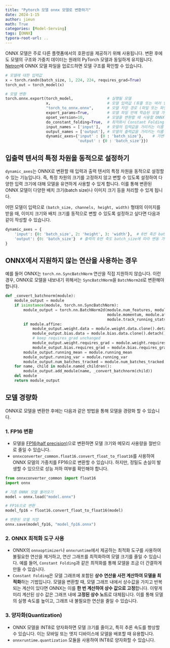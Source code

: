 ```yaml
---
title: "Pytorch 모델 onnx 모델로 변환하기"
date: 2024-1-15
author: jieun
math: True
categories: [Model-Serving]
tags: [ONNX]
typora-root-url: ..
---
```


ONNX 모델은 주로 다른 플랫폼에서의 호환성을 제공하기 위해 사용됩니다. 변환 후에도 모델의 구조와 가중치 데이터는 원래의 PyTorch 모델과 동일하게 유지됩니다. [Netron](https://netron.app/)에 ONNX 모델 파일을 업로드하면 모델 구조를 확인할 수 있습니다.

```python
# 모델에 대한 입력값
x = torch.randn(batch_size, 1, 224, 224, requires_grad=True)
torch_out = torch_model(x)

# 모델 변환
torch.onnx.export(torch_model,               # 실행될 모델
                  x,                         # 모델 입력값 (튜플 또는 여러 입력값들도 가능)
                  "torch_to_onnx.onnx",      # 모델 저장 경로 (파일 또는 파일과 유사한 객체 모두 가능)
                  export_params=True,        # 모델 파일 안에 학습된 모델 가중치를 저장할지의 여부
                  opset_version=10,          # 모델을 변환할 때 사용할 ONNX 버전
                  do_constant_folding=True,  # 최적화시 Constant Folding을 사용할지의 여부
                  input_names = ['input'],   # 모델의 입력값을 가리키는 이름
                  output_names = ['output'], # 모델의 출력값을 가리키는 이름
                  dynamic_axes={'input' : {0 : 'batch_size'},    # 가변적인 길이를 가진 차원
                                'output' : {0 : 'batch_size'}})
```

## 입출력 텐서의 특정 차원을 동적으로 설정하기

`dynamic_axes`는 ONNX로 변환할 때 입력과 출력 텐서의 특정 차원을 동적으로 설정할 수 있는 기능입니다. 즉, 특정 차원의 크기를 고정하지 않고 변할 수 있도록 설정하여 다양한 입력 크기에 대해 모델을 유연하게 사용할 수 있게 합니다. 이를 통해 변환된 ONNX 모델이 다양한 배치 크기(batch size)나 이미지 크기 등을 처리할 수 있게 됩니다.

어떤 모델이 입력으로 `(batch_size, channels, height, width)` 형태의 이미지를 받을 때, 이미지 크기와 배치 크기를 동적으로 변할 수 있도록 설정하고 싶다면 다음과 같이 작성할 수 있습니다.

```python
dynamic_axes = {
    'input': {0: 'batch_size', 2: 'height', 3: 'width'},  # 0번 축은 batch_size, 2번 축은 height, 3번 축은 width가 동적으로 변함
    'output': {0: 'batch_size'}  # 출력의 0번 축도 batch_size에 따라 변동 가능
}
```

## ONNX에서 지원하지 않는 연산을 사용하는 경우

예를 들어 ONNX는 `torch.nn.SyncBatchNorm` 연산을 직접 지원하지 않습니다. 이런 경우, ONNX로 모델을 내보내기 위해서는 `SyncBatchNorm`을 `BatchNorm2d`로 변환해야 합니다.

```python
def _convert_batchnorm(module):
    module_output = module
    if isinstance(module, torch.nn.SyncBatchNorm):
        module_output = torch.nn.BatchNorm2d(module.num_features, module.eps,
                                             module.momentum, module.affine,
                                             module.track_running_stats)
        if module.affine:
            module_output.weight.data = module.weight.data.clone().detach()
            module_output.bias.data = module.bias.data.clone().detach()
            # keep requires_grad unchanged
            module_output.weight.requires_grad = module.weight.requires_grad
            module_output.bias.requires_grad = module.bias.requires_grad
        module_output.running_mean = module.running_mean
        module_output.running_var = module.running_var
        module_output.num_batches_tracked = module.num_batches_tracked
    for name, child in module.named_children():
        module_output.add_module(name, _convert_batchnorm(child))
    del module
    return module_output
```

## 모델 경량화

ONNX로 모델을 변환한 후에는 다음과 같은 방법을 통해 모델을 경량화 할 수 있습니다.

### 1. FP16 변환

- 모델을 [FP16(half precision)](https://jieun121070.github.io/posts/Mixed-Precision과-Half-Precision)으로 변환하면 모델 크기와 메모리 사용량을 절반으로 줄일 수 있습니다.
- `onnxconverter_common.float16.convert_float_to_float16`를 사용하여 ONNX 모델의 가중치를 FP16으로 변환할 수 있습니다. 하지만, 정밀도 손실이 발생할 수 있으므로 성능 저하 여부를 확인해야 합니다.

```python
from onnxconverter_common import float16
import onnx

# 기존 ONNX 모델 불러오기
model = onnx.load("model.onnx")

# FP16으로 변환
model_fp16 = float16.convert_float_to_float16(model)

# 변환된 모델 저장
onnx.save(model_fp16, "model_fp16.onnx")
```

### 2. ONNX 최적화 도구 사용

- ONNX의 `onnxoptimizer`나 `onnxruntime`에서 제공하는 최적화 도구를 사용하여 불필요한 연산을 제거하고, 연산 그래프를 최적화하여 모델 크기를 줄일 수 있습니다. 예를 들어, `Constant Folding`과 같은 최적화를 통해 모델을 조금 더 간결하게 만들 수 있습니다.
- `Constant Folding`은 모델 그래프에 포함된 **상수 연산을 사전 계산하여 모델을 최적화**하는 기법입니다. 모델을 변환할 때, 모델 그래프 내에서 상수값을 가지고 반복되는 계산이 있다면 ONNX는 이를 **한 번 계산하여 상수 값으로 고정**합니다. 이렇게 미리 계산된 상수 값은 그래프 내에 **고정된 상수 노드**로 대체됩니다. 이를 통해 모델의 실행 속도를 높이고, 그래프 내 불필요한 연산을 줄일 수 있습니다.

### 3. 양자화(Quantization)

- ONNX 모델을 INT8로 양자화하면 모델 크기를 줄이고, 특히 추론 속도를 향상할 수 있습니다. 이는 모바일 또는 엣지 디바이스에 모델을 배포할 때 유용합니다.
- `onnxruntime.quantization` 모듈을 사용하여 INT8로 양자화할 수 있습니다.